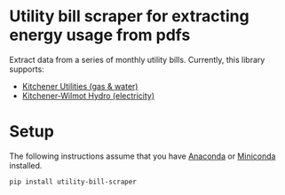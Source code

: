 # Utility bill scraper for extracting energy usage from pdfs

Extract data from a series of monthly utility bills. Currently, this library
supports:

 * [Kitchener Utilities (gas & water)](https://www.kitchenerutilities.ca)
 * [Kitchener-Wilmot Hydro (electricity)](https://www.kwhydro.on.ca)

# Setup

The following instructions assume that you have
[Anaconda](https://www.anaconda.com/distribution/) or
[Miniconda](https://docs.conda.io/en/latest/miniconda.html) installed.

```
pip install utility-bill-scraper
```